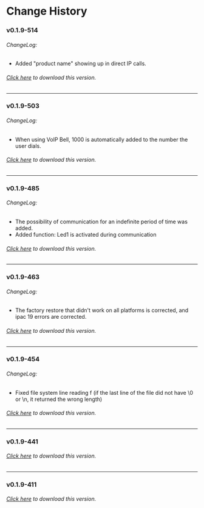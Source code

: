 # Change History

### v0.1.9-514
###### ChangeLog:
* Added "product name" showing up in direct IP calls.

###### [Click here](https://github.com/surixArg/tador/tree/main/v0.1.9-514) to download this version.

---

### v0.1.9-503
###### ChangeLog:
* When using VoIP Bell, 1000 is automatically added to the number the user dials.

###### [Click here](https://github.com/surixArg/tador/tree/main/v0.1.9-503) to download this version.

---

### v0.1.9-485
###### ChangeLog:
* The possibility of communication for an indefinite period of time was added.
* Added function: Led1 is activated during communication

###### [Click here](https://github.com/surixArg/tador/tree/main/v0.1.9-485) to download this version.

---

### v0.1.9-463
###### ChangeLog:
* The factory restore that didn't work on all platforms is corrected, and ipac 19 errors are corrected.

###### [Click here](https://github.com/surixArg/tador/tree/main/v0.1.9-463) to download this version.

---

### v0.1.9-454
###### ChangeLog:
* Fixed file system line reading f (if the last line of the file did not have \0 or \n, it returned the wrong length)

###### [Click here](https://github.com/surixArg/tador/tree/main/v0.1.9-454) to download this version.

---

### v0.1.9-441
###### [Click here](https://github.com/surixArg/tador/tree/main/v0.1.9-441) to download this version.

---

### v0.1.9-411
###### [Click here](https://github.com/surixArg/tador/tree/main/v0.1.9-411) to download this version.
